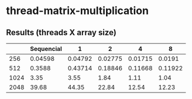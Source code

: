 # thread-matrix-multiplication

## Results (threads X array size)

|      | Sequencial | 1       | 2       | 4       | 8       |
| ---- | ---------- | ------- | ------- | ------- | ------- |
| 256  | 0.04598    | 0.04792 | 0.02775 | 0.01715 | 0.0191  |
| 512  | 0.3588     | 0.43714 | 0.18846 | 0.11668 | 0.11922 |
| 1024 | 3.35       | 3.55    | 1.84    | 1.11    | 1.04    |
| 2048 | 39.68      | 44.35   | 22.84   | 12.54   | 12.23   |

